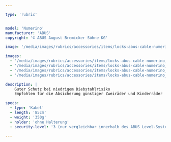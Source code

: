 ```yaml
---

type: 'rubric'


model: 'Numerino'
manufacturer: 'ABUS'
copyright: '© ABUS August Bremicker Söhne KG'

image: '/media/images/rubrics/accessories/items/locks-abus-cable-numerino_1.jpg'

images:
  - '/media/images/rubrics/accessories/items/locks-abus-cable-numerino_2.jpg'
  - '/media/images/rubrics/accessories/items/locks-abus-cable-numerino_3.jpg'
  - '/media/images/rubrics/accessories/items/locks-abus-cable-numerino_4.jpg'
  - '/media/images/rubrics/accessories/items/locks-abus-cable-numerino_5.jpg'

description: |
    Guter Schutz bei niedrigem Diebstahlrisiko
    Empfohlen für die Absicherung günstiger Zweiräder und Kinderräder

specs: 
  - type: 'Kabel'
  - length: '85cm'
  - weight: '350g'
  - holder: 'ohne Halterung'
  - security-level: '3 (nur vergleichbar innerhalb des ABUS Level-Systems)'

---
```

